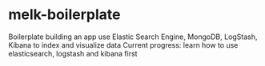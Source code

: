# melk-boilerplate
Boilerplate building an app use Elastic Search Engine, MongoDB, LogStash, Kibana to index and visualize data
Current progress: learn how to use elasticsearch, logstash and kibana first

